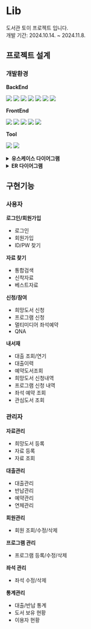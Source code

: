 # Lib

도서관 토이 프로젝트 입니다.<br/>
개발 기간: 2024.10.14. ~ 2024.11.8.

## 프로젝트 설계

### 개발환경

**BackEnd**

<img src="https://img.shields.io/badge/springframework-6DB33F?style=for-the-badge&logo=springframework&logoColor=white"> <img src="https://img.shields.io/badge/java 8-007396?style=for-the-badge&logo=java&logoColor=white"> <img src="https://img.shields.io/badge/jsp-F7DF1E?style=for-the-badge&logo=jsp&logoColor=black"> 
<img src="https://img.shields.io/badge/postgresql 14-4169E1?style=for-the-badge&logo=postgresql&logoColor=white"> <img src="https://img.shields.io/badge/mybatis-02303A?style=for-the-badge&logo=mybatis&logoColor=white"> <img src="https://img.shields.io/badge/apache tomcat 8.5-F8DC75?style=for-the-badge&logo=apachetomcat&logoColor=black"> <img src="https://img.shields.io/badge/maven-C71A36?style=for-the-badge&logo=apachemaven&logoColor=white">

**FrontEnd**

<img src="https://img.shields.io/badge/html5-E34F26?style=for-the-badge&logo=html5&logoColor=white"> <img src="https://img.shields.io/badge/css3-1572B6?style=for-the-badge&logo=css3&logoColor=white"> <img src="https://img.shields.io/badge/javascript-F7DF1E?style=for-the-badge&logo=javascript&logoColor=black"> <img src="https://img.shields.io/badge/jquery-0769AD?style=for-the-badge&logo=jquery&logoColor=white"> <img src="https://img.shields.io/badge/bootstrap-7952B3?style=for-the-badge&logo=bootstrap&logoColor=white">

**Tool**

<img src="https://img.shields.io/badge/eclipse-2C2255?style=for-the-badge&logo=eclipseide&logoColor=white"> <img src="https://img.shields.io/badge/github-181717?style=for-the-badge&logo=github&logoColor=white">

<details>
<summary><b>유스케이스 다이어그램</b></summary>
<div markdown="1">
  
![lib_usecase](https://github.com/user-attachments/assets/ff226900-953b-4616-995e-62021e2ddd8b)
</div>
</details>

<details>
<summary><b>ER 다이어그램</b></summary>
<div markdown="1">
  
![lib_erd](https://github.com/user-attachments/assets/bf127fcc-6d8b-4e12-9daa-32bb324f1121)
</div>
</details>


## 구현기능

### 사용자

**로그인/회원가입**
- 로그인
- 회원가입
- ID/PW 찾기

**자료 찾기**
- 통합검색
- 신착자료
- 베스트자료

**신청/참여**

- 희망도서 신청
- 프로그램 신청
- 멀티미디어 좌석예약
- QNA

**내서재**

- 대출 조회/연기
- 대출이력
- 예약도서조회
- 희망도서 신청내역
- 프로그램 신청 내역
- 좌석 예약 조회
- 관심도서 조회

### 관리자
  
**자료관리**

- 희망도서 등록
- 자료 등록
- 자료 조회

**대출관리**

- 대출관리
- 반납관리
- 예약관리
- 연체관리

**회원관리**

- 회원 조회/수정/삭제

**프로그램 관리**

- 프로그램 등록/수정/삭제

**좌석 관리**

- 좌석 수정/삭제

**통계관리**

- 대출/반납 통계
- 도서 보유 현황
- 이용자 현황
  









